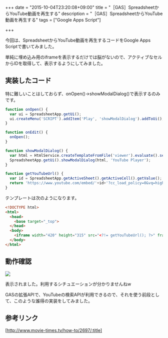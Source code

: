 +++
date = "2015-10-04T23:20:08+09:00"
title = "［GAS］SpreadsheetからYouTube動画を再生する"
description = "［GAS］SpreadsheetからYouTube動画を再生する"
tags = ["Google Apps Script"]

+++

今回は、SpreadsheetからYouTube動画を再生するコードをGoogle Apps Scriptで書いてみました。

単純に埋め込み用のiframeを表示するだけでは脳がないので、アクティブなセルからIDを取得して、表示するようにしてみました。

## 実装したコード

特に難しいことはしておらず、onOpen()→showModalDialog()で表示するのみです。

```javascript
function onOpen() {
  var ui = SpreadsheetApp.getUi();
  ui.createMenu('SCRIPT').addItem('Play', 'showModalDialog').addToUi();
}

function onEdit() {
  onOpen();
}

function showModalDialog() {
  var html = HtmlService.createTemplateFromFile('viewer').evaluate().setSandboxMode(HtmlService.SandboxMode.IFRAME).setWidth(420).setHeight(315);
  SpreadsheetApp.getUi().showModalDialog(html, 'YouTube Player');
}

function getYouTubeUrl() {
  var id = SpreadsheetApp.getActiveSheet().getActiveCell().getValue();
  return 'https://www.youtube.com/embed/'+id+'?cc_load_policy=0&vq=highres&rel=0&loop=1&autoplay=1';
}
```

テンプレートは次のようになります。

```html
<!DOCTYPE html>
<html>
  <head>
    <base target="_top">
  </head>
  <body>
    <iframe width="420" height="315" src="<?!= getYouTubeUrl(); ?>" frameborder="0" allowfullscreen></iframe>
  </body>
</html>
```

## 動作確認

![](https://i.gyazo.com/62d11ac2d23d25d2217f4070dc687a1f.png)

表示されました。利用するシチュエーションが分かりませんねw

GASの拡張APIで、YouTubeの検索APIが利用できるので、それを使う前段として、このような誰得の実装をしてみました。

## 参考リンク

[http://www.movie-times.tv/how-to/2697/:title]




